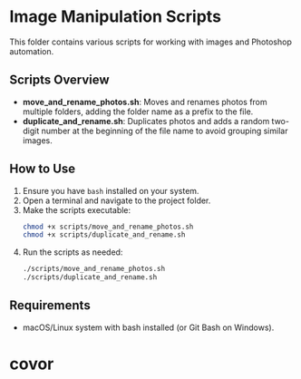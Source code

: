 # Image Manipulation Scripts

This folder contains various scripts for working with images and Photoshop automation.

## Scripts Overview

- **move_and_rename_photos.sh**: Moves and renames photos from multiple folders, adding the folder name as a prefix to the file.
- **duplicate_and_rename.sh**: Duplicates photos and adds a random two-digit number at the beginning of the file name to avoid grouping similar images.

## How to Use

1. Ensure you have `bash` installed on your system.
2. Open a terminal and navigate to the project folder.
3. Make the scripts executable:
   ```bash
   chmod +x scripts/move_and_rename_photos.sh
   chmod +x scripts/duplicate_and_rename.sh
   ```
4. Run the scripts as needed:
   ```bash
   ./scripts/move_and_rename_photos.sh
   ./scripts/duplicate_and_rename.sh
   ```

## Requirements

- macOS/Linux system with bash installed (or Git Bash on Windows).
# covor
